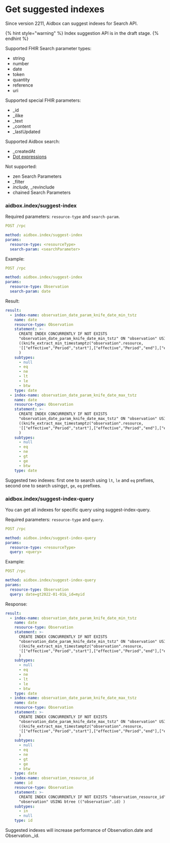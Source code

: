 # Get suggested indexes

Since version 2211, Aidbox can suggest indexes for Search API.&#x20;

{% hint style="warning" %}
Index suggestion API is in the draft stage.
{% endhint %}

Supported FHIR Search parameter types:

* string
* number
* date
* token
* quantity
* reference
* uri

Supported special FHIR parameters:

* \_id
* \_ilike
* \_text
* \_content
* \_lastUpdated

Supported Aidbox search:

* \_createdAt
* [Dot expressions](../../api/rest-api/aidbox-search.md#dot-expressions)

Not supported:

* zen Search Parameters
* \_filter
* _include,_ \_revinclude
* chained Search Parameters

### aidbox.index/suggest-index

Required parameters: `resource-type` and `search-param`.

```yaml
POST /rpc

method: aidbox.index/suggest-index
params:
  resource-type: <resourceType>
  search-param: <searchParameter>
```

Example:

```yaml
POST /rpc

method: aidbox.index/suggest-index
params:
  resource-type: Observation
  search-param: date
```

Result:

```yaml
result:
  - index-name: observation_date_param_knife_date_min_tstz
    name: date
    resource-type: Observation
    statement: >-
      CREATE INDEX CONCURRENTLY IF NOT EXISTS
      "observation_date_param_knife_date_min_tstz" ON "observation" USING btree
      ((knife_extract_min_timestamptz("observation".resource,
      '[["effective","Period","start"],["effective","Period","end"],["effective","dateTime"],["effective","Timing","event"],["effective","instant"]]'))
      )
    subtypes:
      - null
      - eq
      - ne
      - lt
      - le
      - btw
    type: date
  - index-name: observation_date_param_knife_date_max_tstz
    name: date
    resource-type: Observation
    statement: >-
      CREATE INDEX CONCURRENTLY IF NOT EXISTS
      "observation_date_param_knife_date_max_tstz" ON "observation" USING btree
      ((knife_extract_max_timestamptz("observation".resource,
      '[["effective","Period","start"],["effective","Period","end"],["effective","dateTime"],["effective","Timing","event"],["effective","instant"]]'))
      )
    subtypes:
      - null
      - eq
      - ne
      - gt
      - ge
      - btw
    type: date
```

Suggested two indexes: first one to search using `lt`, `le` and `eq` prefixes, second one to search using`gt`, `ge`, `eq` prefixes.&#x20;

### aidbox.index/suggest-index-query

You can get all indexes for specific query using suggest-index-query.

Required parameters: `resource-type` and `query`.

```yaml
POST /rpc

method: aidbox.index/suggest-index-query
params:
  resource-type: <resourceType>
  query: <query>
```

Example:

```yaml
POST /rpc

method: aidbox.index/suggest-index-query
params:
  resource-type: Observation
  query: date=gt2022-01-01&_id=myid
```

Response:

```yaml
result:
  - index-name: observation_date_param_knife_date_min_tstz
    name: date
    resource-type: Observation
    statement: >-
      CREATE INDEX CONCURRENTLY IF NOT EXISTS
      "observation_date_param_knife_date_min_tstz" ON "observation" USING btree
      ((knife_extract_min_timestamptz("observation".resource,
      '[["effective","Period","start"],["effective","Period","end"],["effective","dateTime"],["effective","Timing","event"],["effective","instant"]]'))
      )
    subtypes:
      - null
      - eq
      - ne
      - lt
      - le
      - btw
    type: date
  - index-name: observation_date_param_knife_date_max_tstz
    name: date
    resource-type: Observation
    statement: >-
      CREATE INDEX CONCURRENTLY IF NOT EXISTS
      "observation_date_param_knife_date_max_tstz" ON "observation" USING btree
      ((knife_extract_max_timestamptz("observation".resource,
      '[["effective","Period","start"],["effective","Period","end"],["effective","dateTime"],["effective","Timing","event"],["effective","instant"]]'))
      )
    subtypes:
      - null
      - eq
      - ne
      - gt
      - ge
      - btw
    type: date
  - index-name: observation_resource_id
    name: id
    resource-type: Observation
    statement: >-
      CREATE INDEX CONCURRENTLY IF NOT EXISTS "observation_resource_id" ON
      "observation" USING btree (("observation".id) )
    subtypes:
      - in
      - null
    type: id
```

Suggested indexes will increase performance of Observation.date and Observation.\_id.
